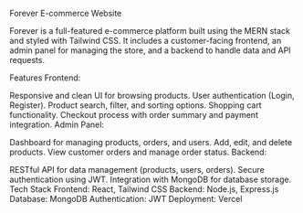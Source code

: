 Forever E-commerce Website

Forever is a full-featured e-commerce platform built using the MERN stack and styled with Tailwind CSS. It includes a customer-facing frontend, an admin panel for managing the store, and a backend to handle data and API requests.

Features
Frontend:

Responsive and clean UI for browsing products.
User authentication (Login, Register).
Product search, filter, and sorting options.
Shopping cart functionality.
Checkout process with order summary and payment integration.
Admin Panel:

Dashboard for managing products, orders, and users.
Add, edit, and delete products.
View customer orders and manage order status.
Backend:

RESTful API for data management (products, users, orders).
Secure authentication using JWT.
Integration with MongoDB for database storage.
Tech Stack
Frontend: React, Tailwind CSS
Backend: Node.js, Express.js
Database: MongoDB
Authentication: JWT
Deployment: Vercel
